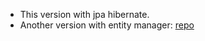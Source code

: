 - This version with jpa hibernate.
- Another version with entity manager: [repo](https://github.com/OmarReda2/springboot-angular-ecommerce-project-2)
